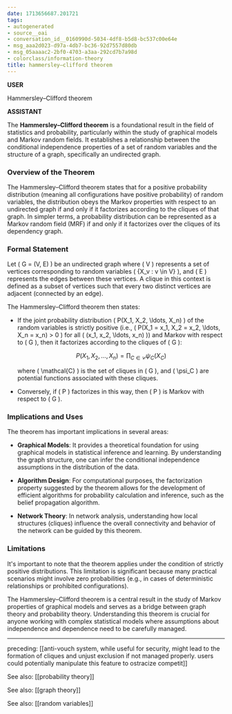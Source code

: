 ```yaml
---
date: 1713656687.201721
tags:
- autogenerated
- source__oai
- conversation_id__0160990d-5034-4df8-b5d8-bc537c00e64e
- msg_aaa2d023-d97a-4db7-bc36-92d7557d80db
- msg_05aaaac2-2bf0-4703-a3aa-292cd7b7a98d
- colorclass/information-theory
title: hammersley–clifford theorem
---
```


**USER**

Hammersley–Clifford theorem


**ASSISTANT**

The **Hammersley–Clifford theorem** is a foundational result in the field of statistics and probability, particularly within the study of graphical models and Markov random fields. It establishes a relationship between the conditional independence properties of a set of random variables and the structure of a graph, specifically an undirected graph.

### Overview of the Theorem

The Hammersley–Clifford theorem states that for a positive probability distribution (meaning all configurations have positive probability) of random variables, the distribution obeys the Markov properties with respect to an undirected graph if and only if it factorizes according to the cliques of that graph. In simpler terms, a probability distribution can be represented as a Markov random field (MRF) if and only if it factorizes over the cliques of its dependency graph.

### Formal Statement

Let \( G = (V, E) \) be an undirected graph where \( V \) represents a set of vertices corresponding to random variables \( \{X_v : v \in V\} \), and \( E \) represents the edges between these vertices. A clique in this context is defined as a subset of vertices such that every two distinct vertices are adjacent (connected by an edge).

The Hammersley–Clifford theorem then states:

- If the joint probability distribution \( P(X_1, X_2, \ldots, X_n) \) of the random variables is strictly positive (i.e., \( P(X_1 = x_1, X_2 = x_2, \ldots, X_n = x_n) > 0 \) for all \( (x_1, x_2, \ldots, x_n) \)) and Markov with respect to \( G \), then it factorizes according to the cliques of \( G \):
  
  $$
  P(X_1, X_2, \ldots, X_n) = \prod_{C \in \mathcal{C}} \psi_C(X_C)
  $$
  
  where \( \mathcal{C} \) is the set of cliques in \( G \), and \( \psi_C \) are potential functions associated with these cliques.

- Conversely, if \( P \) factorizes in this way, then \( P \) is Markov with respect to \( G \).

### Implications and Uses

The theorem has important implications in several areas:

- **Graphical Models**: It provides a theoretical foundation for using graphical models in statistical inference and learning. By understanding the graph structure, one can infer the conditional independence assumptions in the distribution of the data.
  
- **Algorithm Design**: For computational purposes, the factorization property suggested by the theorem allows for the development of efficient algorithms for probability calculation and inference, such as the belief propagation algorithm.
  
- **Network Theory**: In network analysis, understanding how local structures (cliques) influence the overall connectivity and behavior of the network can be guided by this theorem.

### Limitations

It's important to note that the theorem applies under the condition of strictly positive distributions. This limitation is significant because many practical scenarios might involve zero probabilities (e.g., in cases of deterministic relationships or prohibited configurations).

The Hammersley–Clifford theorem is a central result in the study of Markov properties of graphical models and serves as a bridge between graph theory and probability theory. Understanding this theorem is crucial for anyone working with complex statistical models where assumptions about independence and dependence need to be carefully managed.


---

preceding: [[anti-vouch system, while useful for security, might lead to the formation of cliques and unjust exclusion if not managed properly. users could potentially manipulate this feature to ostracize competit]]

See also: [[probability theory]]


See also: [[graph theory]]


See also: [[random variables]]